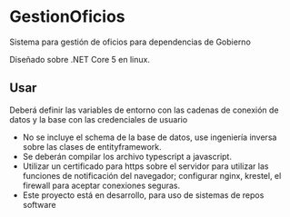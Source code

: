 # GestionOficios

Sistema para gestión de oficios para dependencias de Gobierno

Diseñado sobre .NET Core 5 en linux.

## Usar

Deberá definir las variables de entorno con las cadenas de conexión de datos y la base con las credenciales de usuario

- No se incluye el schema de la base de datos, use ingeniería inversa sobre las clases de entityframework.
- Se deberán compilar los archivo typescript a javascript.
- Utilizar un certificado para https sobre el servidor para utilizar las funciones de notificación del navegador; configurar nginx, krestel, el firewall para aceptar conexiones seguras.
- Este proyecto está en desarrollo, para uso de sistemas de repos software
